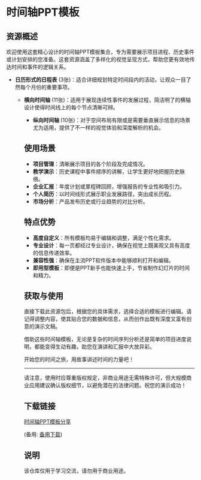 # 时间轴PPT模板

## 资源概述

欢迎使用这套精心设计的时间轴PPT模板集合，专为需要展示项目进程、历史事件或计划安排的您准备。这套资源涵盖了多样化的视觉呈现方式，帮助您更有效地传达时间和事件的逻辑关系。

- **日历形式的日程表** (3张)：适合详细规划特定时间段内的活动，让观众一目了然每个月份的重要事项。

  - **横向时间轴** (11张)：适用于展现连续性事件的发展过程，简洁明了的横轴设计使得时间线上的每个节点清晰可辨。

    - **纵向时间轴** (10张)：对于空间布局有限或是需要垂直展示信息的场景尤为适用，提供了不一样的视觉体验和深度解析的机会。

    ## 使用场景

    - **项目管理**：清晰展示项目的各个阶段及完成情况。
    - **教学演示**：历史课程中事件顺序的讲解，让学生更好地把握历史脉络。
    - **企业汇报**：年度计划或里程碑回顾，增强报告的专业性和吸引力。
    - **个人简历**：以时间线形式展示职业发展路径，突出成长历程。
    - **市场分析**：产品发布历史或行业趋势的对比分析。

    ## 特点优势

    - **高度自定义**：所有模板均易于编辑和调整，满足个性化需求。
    - **专业设计**：每一页都经过专业设计，确保在视觉上既美观又具有高度的信息传递效率。
    - **兼容性强**：确保在主流PPT软件版本中能够顺利打开和编辑。
    - **即用型模板**：即便是PPT新手也能快速上手，节省制作幻灯片的时间和精力。

    ## 获取与使用

    直接下载此资源包后，根据您的具体需求，选择合适的模板进行编辑。请记得调整内容，使其贴合您的数据和信息，从而创作出既有深度又富有创意的演示文稿。

    借助这些时间轴模板，无论是复杂的时间序列分析还是简单的项目进度说明，都能变得生动有趣，助您在演讲和汇报中大放异彩。

    开始您的时间之旅，用故事讲述时间的力量吧！

    ---

    请注意，使用时应尊重版权规定，非商业用途无需特殊许可，但大规模商业应用建议确认版权细节，以避免潜在的法律问题。祝您的演示成功！

    ## 下载链接
    [时间轴PPT模板分享](https://pan.quark.cn/s/1e36bb1e3240) 

    (备用: [备用下载](https://pan.baidu.com/s/1W-XymVbfTvlPbjnx2sXviA?pwd=1234))

    ## 说明

    该仓库仅用于学习交流，请勿用于商业用途。
